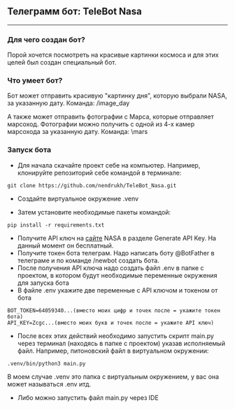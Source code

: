 ## Телеграмм бот: TeleBot Nasa

---

### Для чего создан бот?
Порой хочется посмотреть на красивые картинки космоса и для этих целей был создан специальный бот.
### Что умеет бот?
Бот может отправить красивую "картинку дня", которую выбрали NASA, за указанную дату. Команда: /image_day

А также может отправить фотографии с Марса, которые отправляет марсоход.
Фотографии можно получить с одной из 4-х камер марсохода за указанную дату. Команда: \mars

### Запуск бота

* Для начала скачайте проект себе на компьютер.
Например, клонируйте репозиторий себе командой в терминале:
```commandline
git clone https://github.com/nendrukh/TeleBot_Nasa.git
```

* Cоздайте виртуальное окружение .venv

* Затем установите необходимые пакеты командой:
```commandline
pip install -r requirements.txt
```

* Получите API ключ на [сайте](https://api.nasa.gov/) NASA в разделе Generate API Key. 
На данный момент он бесплатный.
* Получите токен бота телеграм. Надо написать боту @BotFather в телеграме и по команде /newbot создать бота.
* После получения API ключа надо создать файл .env в папке с проектом,
в котором будут необходимые переменные окружения для запуска бота
* В файле .env укажите две переменные с API ключом и токеном от бота
```
BOT_TOKEN=64059340...(вместо моих цифр и точек после = укажите токен бота)
API_KEY=Zcgc...(вместо моих букв и точек после = укажите API ключ)
```
* После всех этих действий необходимо запустить скрипт main.py через терминал (находясь в папке с проектом) указав исполняемый файл.
Например, питоновский файл в виртуальном окружении:
```commandline
.venv/bin/python3 main.py
```
В моем случае .venv это папка с виртуальным окружением, у вас она может называться .env итд.
* Либо можно запустить файл main.py через IDE